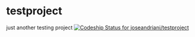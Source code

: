 # testproject
just another testing project
[ ![Codeship Status for joseandriani/testproject](https://app.codeship.com/projects/94646a50-a455-0134-a0d3-4eec9730acc4/status?branch=master)](https://app.codeship.com/projects/190504)
